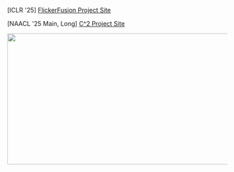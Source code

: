 [ICLR '25] [FlickerFusion Project Site](https://flickerfusion305.github.io/)

[NAACL '25 Main, Long] [C^2 Project Site](https://chartsquared.github.io/)

<a href="https://github.com/devxb/gitanimals">
<img
  src="https://render.gitanimals.org/farms/reiss-koh"
  width="600"
  height="300"
/>
</a>
